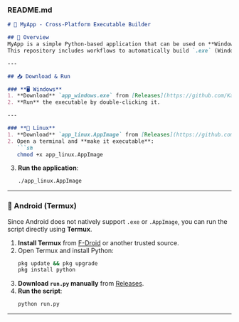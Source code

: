 ### **README.md**
```md
# 🚀 MyApp - Cross-Platform Executable Builder

## 📜 Overview
MyApp is a simple Python-based application that can be used on **Windows, Linux, and Android**.  
This repository includes workflows to automatically build `.exe` (Windows), `.AppImage` (Linux), and also allows running on Android via **Termux**.

---

## 📥 Download & Run

### **🖥️ Windows**
1. **Download** `app_windows.exe` from [Releases](https://github.com/Kalmai221/PythonOS/releases).
2. **Run** the executable by double-clicking it.

---

### **🐧 Linux**
1. **Download** `app_linux.AppImage` from [Releases](https://github.com/Kalmai221/PythonOS/releases).
2. Open a terminal and **make it executable**:
   ```sh
   chmod +x app_linux.AppImage
   ```
3. **Run the application**:
   ```sh
   ./app_linux.AppImage
   ```

---

### **📱 Android (Termux)**
Since Android does not natively support `.exe` or `.AppImage`, you can run the script directly using **Termux**.

1. **Install Termux** from [F-Droid](https://f-droid.org/packages/com.termux/) or another trusted source.
2. Open Termux and install Python:
   ```sh
   pkg update && pkg upgrade
   pkg install python
   ```
3. **Download `run.py` manually** from [Releases](https://github.com/Kalmai221/PythonOS/releases).
4. **Run the script**:
   ```sh
   python run.py
   ```

---
